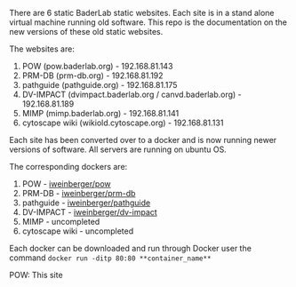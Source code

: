 There are 6 static BaderLab static websites.  Each site is in a stand alone virtual machine running old software.  This repo is the documentation on the new versions of these old static websites.

The websites are:
1. POW (pow.baderlab.org) - 192.168.81.143
2. PRM-DB (prm-db.org) - 192.168.81.192
3. pathguide (pathguide.org) - 192.168.81.175
4. DV-IMPACT (dvimpact.baderlab.org / canvd.baderlab.org) - 192.168.81.189
5. MIMP (mimp.baderlab.org) - 192.168.81.141
6. cytoscape wiki (wikiold.cytoscape.org) - 192.168.81.131

Each site has been converted over to a docker and is now running newer versions of software.  All servers are running on ubuntu OS.

The corresponding dockers are:
1. POW - [iweinberger/pow](https://hub.docker.com/repository/docker/iweinberger/pow/general)
2. PRM-DB - [iweinberger/prm-db](https://hub.docker.com/repository/docker/iweinberger/prm-db/general)
3. pathguide - [iweinberger/pathguide](https://hub.docker.com/repository/docker/iweinberger/pathguide/general)
5. DV-IMPACT - [iweinberger/dv-impact](https://hub.docker.com/repository/docker/iweinberger/dv-impact/general)
6. MIMP - uncompleted
7. cytoscape wiki - uncompleted

Each docker can be downloaded and run through Docker user the command `docker run -ditp 80:80 **container_name**`

POW:
This site 
